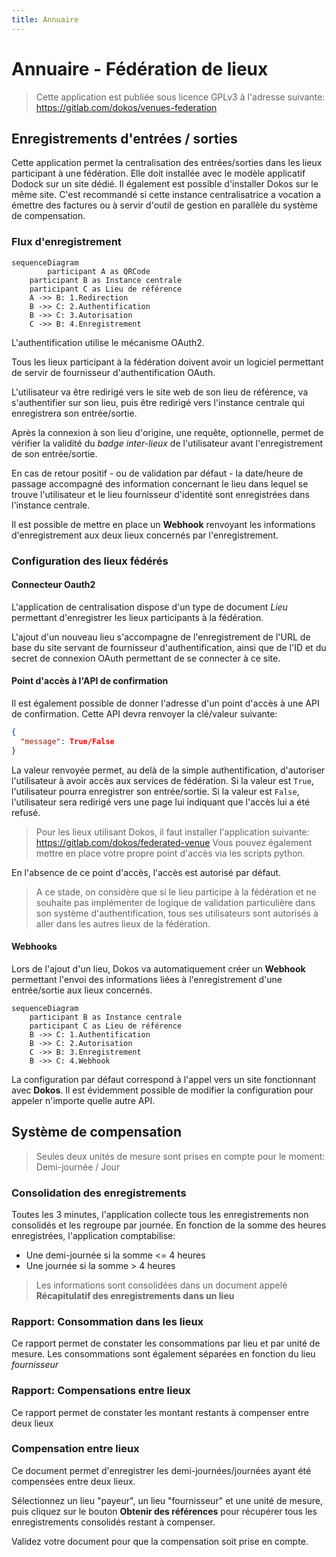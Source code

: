```yaml
---
title: Annuaire
---
```


# Annuaire - Fédération de lieux

> Cette application est publiée sous licence GPLv3 à l'adresse suivante:
> https://gitlab.com/dokos/venues-federation


## Enregistrements d'entrées / sorties

Cette application permet la centralisation des entrées/sorties dans les lieux participant à une fédération.
Elle doit installée avec le modèle applicatif Dodock sur un site dédié.
Il également est possible d'installer Dokos sur le même site. C'est recommandé si cette instance centralisatrice a vocation a émettre des factures ou à servir d'outil de gestion en parallèle du système de compensation.

### Flux d'enregistrement

```mermaid
sequenceDiagram
		participant A as QRCode
    participant B as Instance centrale
    participant C as Lieu de référence
    A ->> B: 1.Redirection
    B ->> C: 2.Authentification
    B ->> C: 3.Autorisation
    C ->> B: 4.Enregistrement
```

L'authentification utilise le mécanisme OAuth2.

Tous les lieux participant à la fédération doivent avoir un logiciel permettant de servir de fournisseur d'authentification OAuth.

L'utilisateur va être redirigé vers le site web de son lieu de référence, va s'authentifier sur son lieu, puis être redirigé vers l'instance centrale qui enregistrera son entrée/sortie.

Après la connexion à son lieu d'origine, une requête, optionnelle, permet de vérifier la validité du _badge inter-lieux_ de l'utilisateur avant l'enregistrement de son entrée/sortie.

En cas de retour positif - ou de validation par défaut - la date/heure de passage accompagné des information concernant le lieu dans lequel se trouve l'utilisateur et le lieu fournisseur d'identité sont enregistrées dans l'instance centrale.

Il est possible de mettre en place un **Webhook** renvoyant les informations d'enregistrement aux deux lieux concernés par l'enregistrement.


### Configuration des lieux fédérés

#### Connecteur Oauth2

L'application de centralisation dispose d'un type de document _Lieu_ permettant d'enregistrer les lieux participants à la fédération.

L'ajout d'un nouveau lieu s'accompagne de l'enregistrement de l'URL de base du site servant de fournisseur d'authentification, ainsi que de l'ID et du secret de connexion OAuth permettant de se connecter à ce site.

#### Point d'accès à l'API de confirmation

Il est également possible de donner l'adresse d'un point d'accès à une API de confirmation.
Cette API devra renvoyer la clé/valeur suivante:

```json
{
  "message": True/False
}
```

La valeur renvoyée permet, au delà de la simple authentification, d'autoriser l'utilisateur à avoir accès aux services de fédération.
Si la valeur est `True`, l'utilisateur pourra enregistrer son entrée/sortie.
Si la valeur est `False`, l'utilisateur sera redirigé vers une page lui indiquant que l'accès lui a été refusé.

> Pour les lieux utilisant Dokos, il faut installer l'application suivante: https://gitlab.com/dokos/federated-venue
> Vous pouvez également mettre en place votre propre point d'accès via les scripts python.


En l'absence de ce point d'accès, l'accès est autorisé par défaut.

> A ce stade, on considère que si le lieu participe à la fédération et ne souhaite pas implémenter de logique de validation particulière dans son système d'authentification, tous ses utilisateurs sont autorisés à aller dans les autres lieux de la fédération.


#### Webhooks

Lors de l'ajout d'un lieu, Dokos va automatiquement créer un **Webhook** permettant l'envoi des informations liées à l'enregistrement d'une entrée/sortie aux lieux concernés.


```mermaid
sequenceDiagram
    participant B as Instance centrale
    participant C as Lieu de référence
    B ->> C: 1.Authentification
    B ->> C: 2.Autorisation
    C ->> B: 3.Enregistrement
    B ->> C: 4.Webhook
```

La configuration par défaut correspond à l'appel vers un site fonctionnant avec **Dokos**. Il est évidemment possible de modifier la configuration pour appeler n'importe quelle autre API.

## Système de compensation

> Seules deux unités de mesure sont prises en compte pour le moment: Demi-journée / Jour

### Consolidation des enregistrements

Toutes les 3 minutes, l'application collecte tous les enregistrements non consolidés et les regroupe par journée.
En fonction de la somme des heures enregistrées, l'application comptabilise:

- Une demi-journée si la somme <= 4 heures
- Une journée si la somme > 4 heures

> Les informations sont consolidées dans un document appelé **Récapitulatif des enregistrements dans un lieu**

### Rapport: Consommation dans les lieux

Ce rapport permet de constater les consommations par lieu et par unité de mesure.
Les consommations sont également séparées en fonction du lieu *fournisseur*


### Rapport: Compensations entre lieux

Ce rapport permet de constater les montant restants à compenser entre deux lieux

### Compensation entre lieux

Ce document permet d'enregistrer les demi-journées/journées ayant été compensées entre deux lieux.

Sélectionnez un lieu "payeur", un lieu "fournisseur" et une unité de mesure, puis cliquez sur le bouton **Obtenir des références** pour récupérer tous les enregistrements consolidés restant à compenser.

Validez votre document pour que la compensation soit prise en compte.
